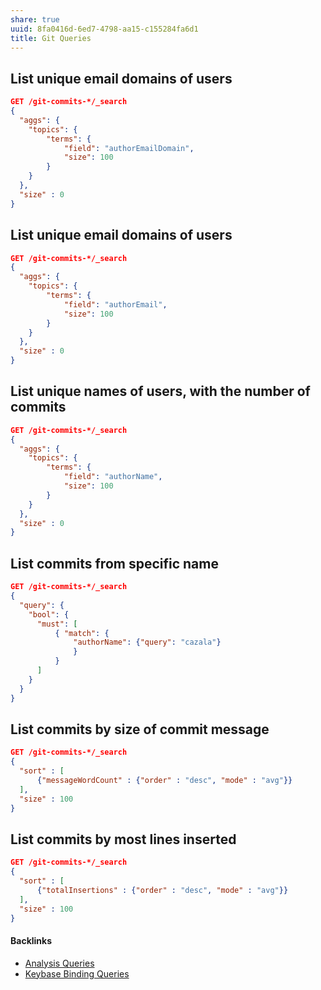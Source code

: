 ```yaml
---
share: true
uuid: 8fa0416d-6ed7-4798-aa15-c155284fa6d1
title: Git Queries
---
```

## List unique email domains of users

``` json
GET /git-commits-*/_search
{
  "aggs": {
    "topics": {
        "terms": {
            "field": "authorEmailDomain",
            "size": 100
        }
    }
  },
  "size" : 0 
}
```

## List unique email domains of users

``` json
GET /git-commits-*/_search
{
  "aggs": {
    "topics": {
        "terms": {
            "field": "authorEmail",
            "size": 100
        }
    }
  },
  "size" : 0 
}
```

## List unique names of users, with the number of commits

``` json
GET /git-commits-*/_search
{
  "aggs": {
    "topics": {
        "terms": {
            "field": "authorName",
            "size": 100
        }
    }
  },
  "size" : 0 
}
```

## List commits from specific name

``` json
GET /git-commits-*/_search
{
  "query": {
    "bool": {
      "must": [
          { "match": {
              "authorName": {"query": "cazala"}
              }
          }
      ]
    }
  }
}
```

## List commits by size of commit message

``` json
GET /git-commits-*/_search
{
  "sort" : [
      {"messageWordCount" : {"order" : "desc", "mode" : "avg"}}
  ],
  "size" : 100
}
```

## List commits by most lines inserted

``` json
GET /git-commits-*/_search
{
  "sort" : [
      {"totalInsertions" : {"order" : "desc", "mode" : "avg"}}
  ],
  "size" : 100
}
```



#### Backlinks

* [Analysis Queries](/92a22ef8-5137-47e9-a48a-ece9720f6169)
* [Keybase Binding Queries](/da8ee43f-5075-4547-a583-65a941185d4a)